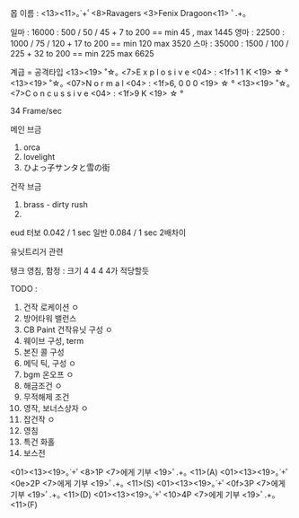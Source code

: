 몹 이름 : 
<13><11>｡˙+ﾟ<8>Ravagers <3>Fenix Dragoon<11> ﾟ.+｡

일마 : 16000 : 500 / 50 / 45 + 7 to 200 == min 45 , max 1445
영마 : 22500 : 1000 / 75 / 120 + 17 to 200 == min 120 max 3520
스마 : 35000 : 1500 / 100 / 225 + 32 to 200 == min 225 max 6625


계급  = 공격타입
<13><19> ˚☆｡ <7>E x p l o s i v e <04> :  <1f>1 1 K <19> ☆ °
<13><19> ˚☆｡ <07>N o r m a l <04> :  <1f>6, 0 0 0 <19> ☆ °
<13><19> ˚☆｡ <7>C o n c u s s i v e <04> :  <1f>9 K <19> ☆ °

34 Frame/sec


메인 브금
1. orca
2. lovelight
3. ひよっ子サンタと雪の街

건작 브금
1. brass - dirty rush
2. 



eud 터보 0.042 / 1 sec
일반 0.084 / 1 sec
2배차이

유닛트리거 관련

탱크 영침, 함정 : 크기 4 4 4 4가 적당할듯


TODO : 

1. 건작 로케이션 ㅇ
2. 방어타워 밸런스 
3. CB Paint 건작유닛 구성 ㅇ
4. 웨이브 구성, term 
5. 본진 콜 구성 
6. 메딕 틱, 구성 ㅇ
7. bgm 온오프 ㅇ
8. 해금조건 ㅇ
9. 무적해제 조건 
10. 영작, 보너스상자 ㅇ
11. 잡건작 ㅇ
12. 영침 
13. 특건 화홀 
14. 보스전 


<KEY A><01><13><19>｡˙+ﾟ<8>1P <7>에게 기부 <19>ﾟ.+｡ <11>(A)
<KEY S><01><13><19>｡˙+ﾟ<0e>2P <7>에게 기부 <19>ﾟ.+｡ <11>(S)
<KEY D><01><13><19>｡˙+ﾟ<0f>3P <7>에게 기부 <19>ﾟ.+｡ <11>(D)
<KEY F><01><13><19>｡˙+ﾟ<10>4P <7>에게 기부 <19>ﾟ.+｡ <11>(F)

